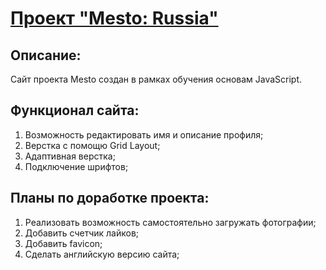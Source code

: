 # [Проект "Mesto: Russia"](https://pavelolos.github.io/mesto/)

## Описание:
Сайт проекта Mesto создан в рамках обучения основам JavaScript.

## Функционал сайта:
1. Возможность редактировать имя и описание профиля;
2. Верстка с помощю Grid Layout;
2. Адаптивная верстка;
3. Подключение шрифтов;

## Планы по доработке проекта:
1. Реализовать возможность самостоятельно загружать фотографии;
2. Добавить счетчик лайков;
3. Добавить favicon;
4. Сделать английскую версию сайта; 